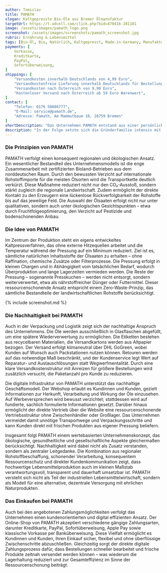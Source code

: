 ```yaml
---
author: Tomislav
title: PAMATH
slogan: Kaltgepresste Bio-Öle aus Bremer Ölmanufaktur
targetUrl: https://t.adcell.com/click.php?bid=470416-101181
image: /assets/images/pamath_logo.png
screenshot: /assets/images/screenshots/pamath_screenshot.jpg
rubric: Ernährung & Lebensmittel
tags: [Bio-Öl, Bio, Natürlich, Kaltgepresst, Made-in-Germany, Manufaktur]
payments: [
    Vorkasse,
    Kreditkarte,
    PayPal,
    Sofortüberweisung,
]
shippings: [
    "Versandkosten innerhalb Deutschlands von 4,99 Euro",
    "Versandkostenfreie Lieferung innerhalb Deutschlands für Bestellungen ab 44 Euro",
    "Versandkosten nach Österreich von 9,90 Euro",
    "Kostenloser Versand nach Österreich ab 59 Euro Warenwert",
]
contact: [
    "Telefon: 0176 58886777",
    "E-Mail: service@pamath.de",
    "Adresse: Pamath, Am Mammutbaum 10, 28759 Bremen"
]
shortDescription: "Das Unternehmen PAMATH entstand aus einer persönlichen Erfahrung mit gesundheitlichen Beschwerden, die durch konventionelle Medikamente nicht dauerhaft gelindert werden konnten. Der entscheidende Impuls kam durch die Entdeckung von Schwarzkümmelöl als alternatives Naturprodukt."
description: "In der Folge setzte sich die Gründerfamilie intensiv mit den Unterschieden in der Qualität handelsüblicher Öle auseinander und erkannte schnell, dass viele Produkte industriell verarbeitet und intransparent hergestellt werden. Daraus entstand der Entschluss, ein eigenes Produktionsverfahren zu entwickeln, bei dem die Herstellung von hochwertigen Ölen vollständig in der eigenen Hand liegt – mit besonderem Fokus auf Transparenz, Gesundheit und Nachhaltigkeit."
---
```


### Die Prinzipien von PAMATH

PAMATH verfolgt einen konsequent regionalen und ökologischen Ansatz. Ein wesentlicher Bestandteil des Unternehmensmodells ist die enge Zusammenarbeit mit zertifizierten Bioland-Betrieben aus dem norddeutschen Raum. Durch den bewussten Verzicht auf internationale Rohstoffimporte für die meisten Ölsorten wird die Transportkette deutlich verkürzt. Diese Maßnahme reduziert nicht nur den CO₂-Ausstoß, sondern stärkt zugleich die regionale Landwirtschaft. Zudem ermöglicht der direkte Kontakt zu den Erzeugern eine lückenlose Rückverfolgbarkeit der Rohstoffe bis auf das jeweilige Feld. Die Auswahl der Ölsaaten erfolgt nicht nur unter qualitativen, sondern auch unter ökologischen Gesichtspunkten – etwa durch Fruchtfolgeoptimierung, den Verzicht auf Pestizide und bodenschonenden Anbau.

### Die Idee von PAMATH

Im Zentrum der Produktion steht ein eigens entwickeltes Kaltpressverfahren, das ohne externe Hitzequellen arbeitet und die Temperatur während der Pressung auf ein Minimum reduziert. Ziel ist es, sämtliche natürlichen Inhaltsstoffe der Ölsaaten zu erhalten – ohne Raffination, chemische Zusätze oder Filterprozesse. Die Pressung erfolgt in kleinen Chargen und in Abhängigkeit vom tatsächlichen Bedarf, wodurch Überproduktion und lange Lagerzeiten vermieden werden. Die Reste der Pressung – sogenannte Presskuchen – werden nicht entsorgt, sondern weiterverwertet, etwa als nährstoffreicher Dünger oder Futtermittel. Dieser ressourcenschonende Ansatz entspricht einem Zero-Waste-Prinzip, das sämtliche Bestandteile der landwirtschaftlichen Rohstoffe berücksichtigt.

{% include screenshot.md %}

### Die Nachhaltigkeit bei PAMATH

Auch in der Verpackung und Logistik zeigt sich der nachhaltige Anspruch des Unternehmens. Die Öle werden ausschließlich in Glasflaschen abgefüllt, um eine spätere Wiederverwertung zu ermöglichen. Die Etiketten bestehen aus recycelbaren Materialien, die Versandkartons werden aus Altpapier bezogen. Der Versand erfolgt klimaneutral über DHL GoGreen, wobei Kunden auf Wunsch auch Packstationen nutzen können. Retouren werden auf das notwendige Maß beschränkt, und der Kundenservice legt Wert auf Reparatur- und Austauschlösungen statt Wegwerfmentalität. Durch eine klare Versandkostenstruktur mit Anreizen für größere Bestellungen wird zusätzlich versucht, die Paketanzahl pro Kunde zu reduzieren.

Die digitale Infrastruktur von PAMATH unterstützt das nachhaltige Geschäftsmodell. Der Webshop erlaubt es Kundinnen und Kunden, gezielt Informationen zur Herkunft, Verarbeitung und Wirkung der Öle einzusehen. Auf Werbeversprechen wird bewusst verzichtet; stattdessen wird auf fundierte, sachlich formulierte Informationen gesetzt. Darüber hinaus ermöglicht der direkte Vertrieb über die Website eine ressourcenschonende Vertriebsstruktur ohne Zwischenhändler oder Großlager. Das Unternehmen vermeidet damit unnötige Transportwege und Verpackungsschritte und kann Kunden direkt mit frischen Produkten aus eigener Pressung beliefern.

Insgesamt folgt PAMATH einem wertebasierten Unternehmenskonzept, das ökologische, gesundheitliche und gesellschaftliche Aspekte gleichermaßen berücksichtigt. Nachhaltigkeit wird dabei nicht als Zusatz verstanden, sondern als zentraler Leitgedanke. Die Kombination aus regionaler Rohstoffbeschaffung, schonender Verarbeitung, konsequentem Ressourcenschutz und direkter Kundenkommunikation zeigt, dass hochwertige Lebensmittelproduktion auch im kleinen Maßstab verantwortungsvoll, transparent und dauerhaft umsetzbar ist. PAMATH versteht sich nicht als Teil der industriellen Lebensmittelwirtschaft, sondern als Modell für eine alternative, dezentrale Versorgung mit ehrlichen Naturprodukten.

### Das Einkaufen bei PAMATH

Auch bei den angebotenen Zahlungsmöglichkeiten verfolgt das Unternehmen einen kundenorientierten und digital effizienten Ansatz. Der Online-Shop von PAMATH akzeptiert verschiedene gängige Zahlungsarten, darunter Kreditkarte, PayPal, Sofortüberweisung, Apple Pay sowie klassische Vorkasse per Banküberweisung. Diese Vielfalt ermöglicht es Kundinnen und Kunden, ihren Einkauf sicher, flexibel und ohne überflüssige Zwischenschritte abzuschließen. Gleichzeitig sorgt der direkte digitale Zahlungsprozess dafür, dass Bestellungen schneller bearbeitet und frische Produkte zeitnah versendet werden können – was wiederum die Lagerhaltung reduziert und zur Gesamteffizienz im Sinne der Ressourcenschonung beiträgt.